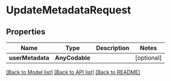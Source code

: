 # UpdateMetadataRequest

## Properties
Name | Type | Description | Notes
------------ | ------------- | ------------- | -------------
**userMetadata** | **AnyCodable** |  | [optional] 

[[Back to Model list]](../README.md#documentation-for-models) [[Back to API list]](../README.md#documentation-for-api-endpoints) [[Back to README]](../README.md)


